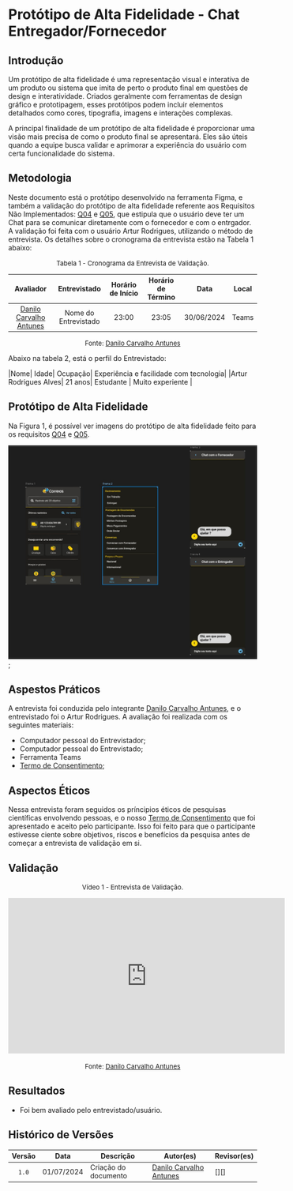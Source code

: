 # Protótipo de Alta Fidelidade - Chat Entregador/Fornecedor

## Introdução

Um protótipo de alta fidelidade é uma representação visual e interativa de um produto ou sistema que imita de perto o produto final em questões de design e interatividade. Criados geralmente com ferramentas de design gráfico e prototipagem, esses protótipos podem incluir elementos detalhados como cores, tipografia, imagens e interações complexas.

A principal finalidade de um protótipo de alta fidelidade é proporcionar uma visão mais precisa de como o produto final se apresentará. Eles são úteis quando a equipe busca validar e aprimorar a experiência do usuário com certa funcionalidade do sistema.

## Metodologia

Neste documento está o protótipo desenvolvido na ferramenta Figma, e também a validação do protótipo de alta fidelidade referente aos  Requisitos Não Implementados: [Q04](https://requisitos-de-software.github.io/2024.1-Correios/elicitacao/tecnicas/questionario/) e [Q05](https://requisitos-de-software.github.io/2024.1-Correios/elicitacao/tecnicas/questionario/), que estipula que o usuário deve ter um Chat para se comunicar diretamente com o fornecedor e com o entrgador. A validação foi feita com o usuário Artur Rodrigues, utilizando o método de entrevista. Os detalhes sobre o cronograma da entrevista estão na Tabela 1 abaixo:

<font size="2"><p style="text-align: center">Tabela 1 - Cronograma da Entrevista de Validação.</p></font>

<center>

|Avaliador|Entrevistado| Horário de Início| Horário de Término| Data| Local|
|:---:|:----:|:----:|:----:|:----:|:-----:|
|[Danilo Carvalho Antunes][DaniloGH]| Nome do Entrevistado| 23:00|23:05| 30/06/2024| Teams|

</center>

<font size="2"><p style="text-align: center">Fonte: [Danilo Carvalho Antunes][DaniloGH]</p></font>

Abaixo na tabela 2, está o perfil do Entrevistado:

|Nome| Idade| Ocupação| Experiência e facilidade com tecnologia|
|Artur Rodrigues Alves| 21 anos| Estudante | Muito experiente |
 

## Protótipo de Alta Fidelidade

Na Figura 1, é possível ver imagens do protótipo de alta fidelidade feito para os requisitos [Q04](https://requisitos-de-software.github.io/2024.1-Correios/elicitacao/tecnicas/questionario/) e [Q05](https://requisitos-de-software.github.io/2024.1-Correios/elicitacao/tecnicas/questionario/).


![Print do Protótipo](../assets/validacao/danilo/prototipo.jpeg);


## Aspestos Práticos

A entrevista foi conduzida pelo integrante [Danilo Carvalho Antunes][DaniloGH], e o entrevistado foi o Artur Rodrigues. A avaliação foi realizada com os seguintes materiais:

- Computador pessoal do Entrevistador;
- Computador pessoal do Entrevistado;
- Ferramenta Teams
- [Termo de Consentimento](../assets/Termo_de_consentimento-imagem&voz.pdf);


## Aspectos Éticos

Nessa entrevista foram seguidos os príncipios éticos de pesquisas científicas envolvendo pessoas, e o nosso [Termo de Consentimento](../assets/Termo_de_consentimento-imagem&voz.pdf) que foi apresentado e aceito pelo participante. Isso foi feito para que o participante estivesse ciente sobre objetivos, riscos e benefícios da pesquisa antes de começar a entrevista de validação em si.


## Validação

<font size="2"><p style="text-align: center">Vídeo 1 - Entrevista de Validação.</p></font>

<center>

<iframe width="560" height="315" src="https://www.youtube.com/embed/neFLZUQDaFg?si=lirapuI67urpyqBl" title="YouTube video player" frameborder="0" allow="accelerometer; autoplay; clipboard-write; encrypted-media; gyroscope; picture-in-picture; web-share" referrerpolicy="strict-origin-when-cross-origin" allowfullscreen></iframe>

</center>

<font size="2"><p style="text-align: center">Fonte: [Danilo Carvalho Antunes][DaniloGH]</p></font>


## Resultados

- Foi bem avaliado pelo entrevistado/usuário.

## Histórico de Versões

| Versão | Data | Descrição | Autor(es) | Revisor(es) |
| :----: | :--: | --------- | ----------- | ------ |
| `1.0`  | 01/07/2024 | Criação do documento | [Danilo Carvalho Antunes][DaniloGH] | [][] |

[ClaudioGH]: https://github.com/claudiohsc
[DaniloGH]: https://github.com/Danilo-Carvalho-Antunes
[EliasGH]: https://github.com/EliasOliver21
[GabrielBGH]: https://github.com/Bertolazi
[GabrielFGH]: https://github.com/MMcLovin
[PabloGH]: https://github.com/pabloheika
[RicardoGH]: https://www.github.com/avmricardo
